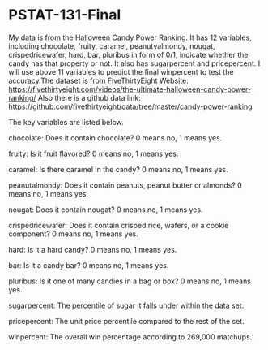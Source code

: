 # PSTAT-131-Final
My data is from the Halloween Candy Power Ranking. It has 12 variables, including chocolate, fruity, caramel, peanutyalmondy, nougat, crispedricewafer, hard, bar, pluribus in form of 0/1, indicate whether the candy has that property or not. It also has sugarpercent and pricepercent. I will use above 11 variables to predict the final winpercent to test the accuracy.The dataset is from FiveThirtyEight Website: https://fivethirtyeight.com/videos/the-ultimate-halloween-candy-power-ranking/ Also there is a github data link: https://github.com/fivethirtyeight/data/tree/master/candy-power-ranking

The key variables are listed below.

chocolate: Does it contain chocolate? 0 means no, 1 means yes.

fruity: Is it fruit flavored? 0 means no, 1 means yes.

caramel: Is there caramel in the candy? 0 means no, 1 means yes.

peanutalmondy: Does it contain peanuts, peanut butter or almonds? 0 means no, 1 means yes.

nougat: Does it contain nougat? 0 means no, 1 means yes.

crispedricewafer: Does it contain crisped rice, wafers, or a cookie component? 0 means no, 1 means yes.

hard: Is it a hard candy? 0 means no, 1 means yes.

bar: Is it a candy bar? 0 means no, 1 means yes.

pluribus: Is it one of many candies in a bag or box? 0 means no, 1 means yes.

sugarpercent: The percentile of sugar it falls under within the data set.

pricepercent: The unit price percentile compared to the rest of the set.

winpercent: The overall win percentage according to 269,000 matchups.

